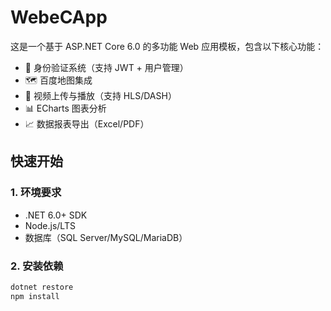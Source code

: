 # WebeCApp

这是一个基于 ASP.NET Core 6.0 的多功能 Web 应用模板，包含以下核心功能：
- 🔐 身份验证系统（支持 JWT + 用户管理）
- 🗺️ 百度地图集成
- 🎥 视频上传与播放（支持 HLS/DASH）
- 📊 ECharts 图表分析
- 📈 数据报表导出（Excel/PDF）

## 快速开始

### 1. 环境要求
- .NET 6.0+ SDK
- Node.js/LTS
- 数据库（SQL Server/MySQL/MariaDB）

### 2. 安装依赖
```bash
dotnet restore
npm install